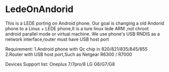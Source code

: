 # LedeOnAndorid
This is a LEDE porting on Android phone.
Our goal is changing a old Andorid phone to a Linux + LEDE phone,It is a ture linux lede ARM ,not chroot android parallel mode or virtual machine.
We use phone's USB RNDIS as a network interface,router must have USB host port

Requirement:
1.Android phone with Qc chip in  820/821/835/845/855
2.Router with USB host port,Such as Netgear R6300 / R7000


Devices Support list:
Oneplus 7/7pro/8
LG  G6/G7/G8

